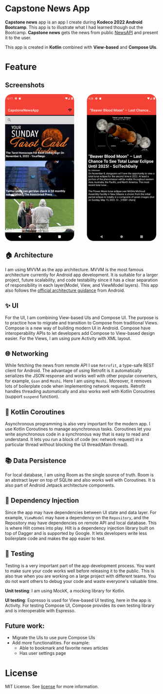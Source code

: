 # Capstone News App

**Capstone news** app is an app I create during **Kodeco 2022 Android Bootcamp**. This app is to illustrate what I had learned though out the Bootcamp. **Capstone news** gets the news from public [NewsAPI](https://newsapi.org/) and present it to the user.

This app is created in **Kotlin** combined with **View-based** and **Compose UIs**.

# Feature

## Screenshots

<img src="/images/screenshots/screenshot_1.png" alt="Screen shot of Capstone News App" height="480"/><img src="/images/screenshots/screenshot_3.png" alt="Screen shot of Capstone News App" height="480" style="margin-left: 3em;"/>

## 🏠 Architecture

I am using MVVM as the app architecture. MVVM is the most famous architecture currently for Android app development. It is suitable for a larger project, future scalability, and code testability since it has a clear separation of responsibility in each layer(Model, View, and ViewModel layers). This app also follows the [official architecture guidance](https://developer.android.com/topic/architecture) from Android.

## ✨ UI

For the UI, I am combining View-based UIs and Compose UI. The purpose is to practice how to migrate and transition to Compose from traditional Views. Compose is a new way of building modern UI in Android. Compose have interoperability APIs to let developers add Compose to View-based design easier. For the Views, I am using pure Activity with XML layout.

## 🌐 Networking

While fetching the news from remote API I use `Retrofit`, a type-safe REST client for Android. The advantage of using Retrofit is it automatically serializes the JSON response and works well with other popular converters, for example, `Gson` and `Moshi`. Here I am using `Moshi`. Moreover, it removes lots of boilerplate code when implementing network requests. Retrofit handles threading automatically and also works well with Kotlin Coroutines (support `suspend` function).

## 🎠 Kotlin Coroutines

Asynchronous programming is also very important for the modern app. I use Kotlin Coroutines to manage asynchronous tasks. Coroutines let you write asynchronous code in a synchronous way that is easy to read and understand. It lets you run a block of code (ex: network request) in a particular thread without blocking the UI thread(Main thread).

## 📚 Data Persistence

For local database, I am using Room as the single source of truth. Room is an abstract layer on top of SQLite and also works well with Coroutines. It is also part of Android Jetpack architecture components.

## 💉 Dependency Injection

Since the app may have dependencies between UI state and data layer. For example, `ViewModel` may have a dependency on the `Repository`, and the Repository may have dependencies on remote API and local database. This is where Hilt comes into play. Hilt is a dependency injection library built on top of Dagger and is supported by Google. It lets developers write less boilerplate code and makes the app easier to test.

## 🧪 Testing

Testing is a very important part of the app development process. You want to make sure your code works well before releasing it to the public. This is also true when you are working on a large project with different teams. You do not want others to debug your code and waste everyone's valuable time.

**Unit testing**: I am using MockK, a mocking library for Kotlin.

**UI testing**: Espresso is used for View-based UI testing, here in the app is Activity. For testing Compose UI, Compose provides its own testing library and is interoperable with Espresso.

## Future work:

- Migrate the UIs to use pure Compose UIs
- Add more functionalities. For example:
  - Able to bookmark and favorite news articles
  - Has user settings page

# License

MIT License. See [license](LICENSE) for more information.
